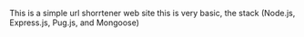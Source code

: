 This is a simple url shorrtener web site this is very basic, the stack (Node.js, Express.js, Pug.js, and Mongoose)
